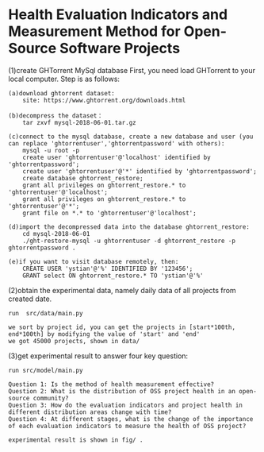 #  Health Evaluation Indicators and Measurement Method for Open-Source Software Projects
(1)create GHTorrent MySql database
First, you need load GHTorrent to your local computer. Step is as follows:
	
	(a)download ghtorrent dataset:
		site: https://www.ghtorrent.org/downloads.html
	
	(b)decompress the dataset：
		tar zxvf mysql-2018-06-01.tar.gz
	
	(c)connect to the mysql database, create a new database and user (you can replace 'ghtorrentuser','ghtorrentpassword' with others):
		mysql -u root -p
		create user 'ghtorrentuser'@'localhost' identified by 'ghtorrentpassword';
		create user 'ghtorrentuser'@'*' identified by 'ghtorrentpassword';
		create database ghtorrent_restore;
		grant all privileges on ghtorrent_restore.* to 'ghtorrentuser'@'localhost';
		grant all privileges on ghtorrent_restore.* to 'ghtorrentuser'@'*';
		grant file on *.* to 'ghtorrentuser'@'localhost';
	
	(d)import the decompressed data into the database ghtorrent_restore:
		cd mysql-2018-06-01
		./ght-restore-mysql -u ghtorrentuser -d ghtorrent_restore -p ghtorrentpassword . 
	
	(e)if you want to visit database remotely, then:
		CREATE USER 'ystian'@'%' IDENTIFIED BY '123456';
		GRANT select ON ghtorrent_restore.* TO 'ystian'@'%'

(2)obtain the experimental data, namely daily data of all projects from created date.
	
	run  src/data/main.py
	
	we sort by project id, you can get the projects in [start*100th, end*100th] by modifying the value of 'start' and 'end'
	we got 45000 projects, shown in data/

(3)get experimental result to answer four key question:
	
	run src/model/main.py 
	
	Question 1: Is the method of health measurement effective?
	Question 2: What is the distribution of OSS project health in an open-source community?
	Question 3: How do the evaluation indicators and project health in different distribution areas change with time?
	Question 4: At different stages, what is the change of the importance of each evaluation indicators to measure the health of OSS project?
	
	experimental result is shown in fig/ .
